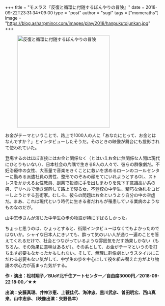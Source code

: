 +++
title = "モメラス『反復と循環に付随するぼんやりの冒険』"
date = 2018-09-22T23:31:34+09:00
type = "post"
author = "sugi"
tags = ["momeraths"]
image = "https://blog.asharpminor.com/images/play/2018/hanpukutojunkan.jpg"
+++
<figure class="alignleft"><img src="/images/play/2018/hanpukutojunkan.jpg" alt="反復と循環に付随するぼんやりの冒険" style="width: 300px !important;"></figure>

お金がテーマということで、路上で1000人の人に「あなたにとって、お金とはなんですか？」とインタビューしたそうだ。そのときの映像が舞台にも投影されて使われていた。

登場するのはほぼ直接にはお金と関係なく（とはいえお金に無関係な人間は現代にひとりもいない）、日本社会の片隅で生きる8人の人々で、彼らの群像劇だ。不妊治療中の女性、大音量で音楽をきくことに救いを求めるローンのコールセンターに勤める派遣社員の男性、整形でのぞみの顔をてにいれようとするOL、ストレスをかかえる女性教員、副業で投資に手を出しまわりを見下す意識高い系の男、デリヘルで働き泥酔して路上で寝る女、不登校の中学生、精巧な偽札をコピーしようとする芸術家。むしろ、彼らの問題はお金というより自分の中の空虚だ。まあ、これは現代という時代に生きる者だれもが罹患している業病のようなものなのだが。

山中志歩さんが演じた中学生の歩の物語が特にすばらしかった。

ちょっと思うのは、ひょっとすると、街頭インタビューはなくてもよかったのではないか。シャイな日本人にきいても、酔って気のいい人が通り一遍のことを答えてくれるだけで、社会とつながっているような雰囲気をだす効果しかない（もちろん、その効果に意味はあるが）。その系として、お金がテーマというのを打ち出す必要もなかったかもしれない。そして、無理に群像劇というスタイルにこだわる必要もない気がして、中学生の歩を中心にして役を組み替えた方がより物語の求心力が高まった気がする。

**作・演出：松村翔子／BUoY北千住アートセンター／自由席3000円／2018-09-22 18:00／★★**

**出演：安藤真理、井神沙恵、上蓑佳代、海津忠、黒川武彦、曽田明宏、西山真来、山中志歩、（映像出演：矢野昌幸）**
